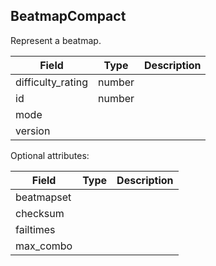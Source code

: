 ## BeatmapCompact

Represent a beatmap.

Field             | Type   | Description
----------------- | ------ | -----------
difficulty_rating | number | |
id                | number | |
mode              |        | |
version           |        | |

Optional attributes:

Field       | Type | Description
----------- | ---- | -----------
beatmapset  |      | |
checksum    |      | |
failtimes   |      | |
max_combo   |      | |
